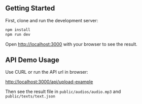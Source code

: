 ## Getting Started

First, clone and run the development server:

```bash
npm install
npm run dev
```

Open [http://localhost:3000](http://localhost:3000) with your browser to see the result.

## API Demo Usage

Use CURL or run the API url in browser: 

[http://localhost:3000/api/upload-example](http://localhost:3000/api/upload-example)

Then see the result file in `public/audios/audio.mp3` and `public/texts/text.json`
